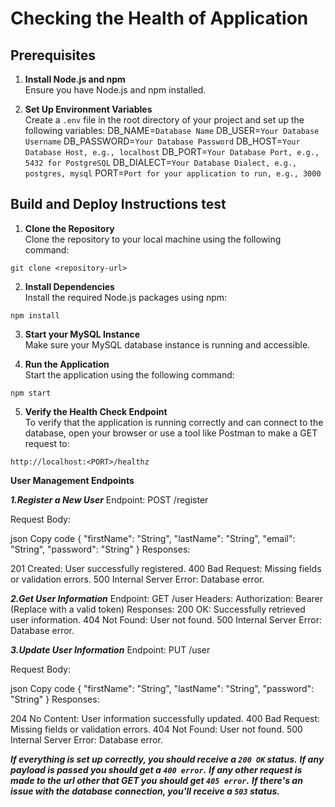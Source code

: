 # Checking the Health of Application

## Prerequisites

1. **Install Node.js and npm**  
   Ensure you have Node.js and npm installed.

2. **Set Up Environment Variables**  
   Create a `.env` file in the root directory of your project and set up the following variables:
DB_NAME=`Database Name`
DB_USER=`Your Database Username`
DB_PASSWORD=`Your Database Password`
DB_HOST=`Your Database Host, e.g., localhost`
DB_PORT=`Your Database Port, e.g., 5432 for PostgreSQL`
DB_DIALECT=`Your Database Dialect, e.g., postgres, mysql`
PORT=`Port for your application to run, e.g., 3000`



## Build and Deploy Instructions test

1. **Clone the Repository**  
Clone the repository to your local machine using the following command:

`git clone <repository-url>`

2. **Install Dependencies**  
Install the required Node.js packages using npm:

`npm install`

3. **Start your MySQL Instance**  
Make sure your MySQL database instance is running and accessible.

4. **Run the Application**  
Start the application using the following command:

  `npm start`

5. **Verify the Health Check Endpoint**  
To verify that the application is running correctly and can connect to the database, open your browser or use a tool like Postman to make a GET request to:

`http://localhost:<PORT>/healthz`

**User Management Endpoints**

***1.Register a New User***
Endpoint: POST /register

Request Body:

json
Copy code
{
  "firstName": "String",
  "lastName": "String",
  "email": "String",
  "password": "String"
}
Responses:

201 Created: User successfully registered.
400 Bad Request: Missing fields or validation errors.
500 Internal Server Error: Database error.

***2.Get User Information***
Endpoint: GET /user
Headers:
Authorization: Bearer <token> (Replace <token> with a valid token)
Responses:
200 OK: Successfully retrieved user information.
404 Not Found: User not found.
500 Internal Server Error: Database error.

***3.Update User Information***
Endpoint: PUT /user

Request Body:

json
Copy code
{
  "firstName": "String",
  "lastName": "String",
  "password": "String"
}
Responses:

204 No Content: User information successfully updated.
400 Bad Request: Missing fields or validation errors.
404 Not Found: User not found.
500 Internal Server Error: Database error.

***If everything is set up correctly, you should receive a `200 OK` status.***
***If any payload is passed you should get a `400 error`.*** 
***If any other request is made to the url other that GET you should get `405 error`.*** 
***If there's an issue with the database connection, you'll receive a `503` status.***
